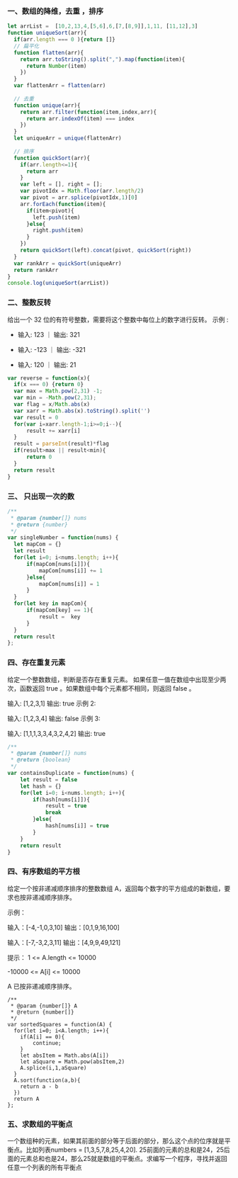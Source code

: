 ### 一、数组的降维，去重 ，排序
```JavaScript
let arrList =  [10,2,13,4,[5,6],6,[7,[8,9]],1,11, [11,12],3]
function uniqueSort(arr){
  if(arr.length === 0 ){return []}
  // 扁平化
  function flatten(arr){
    return arr.toString().split(",").map(function(item){
      return Number(item)
    })
  }
  var flattenArr = flatten(arr)
  
  // 去重
  function unique(arr){
    return arr.filter(function(item,index,arr){
      return arr.indexOf(item) === index
    })
  }
  let uniqueArr = unique(flattenArr)
  
  // 排序
  function quickSort(arr){
    if(arr.length<=1){
      return arr
    }
    var left = [], right = [];
    var pivotIdx = Math.floor(arr.length/2)
    var pivot = arr.splice(pivotIdx,1)[0]
    arr.forEach(function(item){
      if(item<pivot){
        left.push(item)
      }else{
        right.push(item)
      }
    })
    return quickSort(left).concat(pivot, quickSort(right))
  }
  var rankArr = quickSort(uniqueArr)
  return rankArr
}
console.log(uniqueSort(arrList))
```

### 二、整数反转
给出一个 32 位的有符号整数，需要将这个整数中每位上的数字进行反转。
示例 :
* 输入: 123 ｜ 输出: 321

* 输入: -123 ｜ 输出: -321

* 输入: 120 ｜ 输出: 21
```JavaScript
var reverse = function(x){
  if(x === 0) {return 0}
  var max = Math.pow(2,31) -1;
  var min = -Math.pow(2,31);
  var flag = x/Math.abs(x)
  var xarr = Math.abs(x).toString().split('')
  var result = 0
  for(var i=xarr.length-1;i>=0;i--){
      result += xarr[i]
  }
  result = parseInt(result)*flag
  if(result>max || result<min){
      return 0
  }
  return result
}

```

### 三、 只出现一次的数
```JavaScript
/**
 * @param {number[]} nums
 * @return {number}
 */
var singleNumber = function(nums) {
  let mapCom = {}
  let result
  for(let i=0; i<nums.length; i++){
      if(mapCom[nums[i]]){
          mapCom[nums[i]] += 1
      }else{
          mapCom[nums[i]] = 1
      }
  }
  for(let key in mapCom){
      if(mapCom[key] == 1){
          result =  key
      }
  }
  return result
};
```

### 四、存在重复元素
给定一个整数数组，判断是否存在重复元素。
如果任意一值在数组中出现至少两次，函数返回 true 。如果数组中每个元素都不相同，则返回 false 。

输入: [1,2,3,1]
输出: true
示例 2:

输入: [1,2,3,4]
输出: false
示例 3:

输入: [1,1,1,3,3,4,3,2,4,2]
输出: true
```JavaScript
/**
 * @param {number[]} nums
 * @return {boolean}
 */
var containsDuplicate = function(nums) {
    let result = false
    let hash = {}
    for(let i=0; i<nums.length; i++){
        if(hash[nums[i]]){
            result = true 
            break
        }else{
            hash[nums[i]] = true
        }
    }
    return result
}
```

### 四、有序数组的平方根
给定一个按非递减顺序排序的整数数组 A，返回每个数字的平方组成的新数组，要求也按非递减顺序排序。

示例：

输入：[-4,-1,0,3,10]
输出：[0,1,9,16,100]

输入：[-7,-3,2,3,11]
输出：[4,9,9,49,121]
 

提示：
1 <= A.length <= 10000

-10000 <= A[i] <= 10000

A 已按非递减顺序排序。

```
/**
 * @param {number[]} A
 * @return {number[]}
 */
var sortedSquares = function(A) {
  for(let i=0; i<A.length; i++){
    if(A[i] == 0){
        continue;
    }
    let absItem = Math.abs(A[i])
    let aSquare = Math.pow(absItem,2)
    A.splice(i,1,aSquare)
  }
  A.sort(function(a,b){
    return a - b
  })
  return A
};
```

### 五、求数组的平衡点
一个数组种的元素，如果其前面的部分等于后面的部分，那么这个点的位序就是平衡点。比如列表numbers = [1,3,5,7,8,25,4,20]. 25前面的元素的总和是24，25后面的元素总和也是24，那么25就是数组的平衡点。求编写一个程序，寻找并返回任意一个列表的所有平衡点